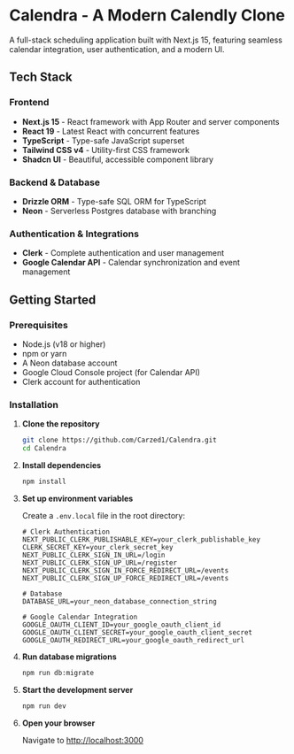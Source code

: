 
# Calendra - A Modern Calendly Clone

A full-stack scheduling application built with Next.js 15, featuring seamless calendar integration, user authentication, and a modern UI.

##  Tech Stack

### Frontend
- **Next.js 15** - React framework with App Router and server components
- **React 19** - Latest React with concurrent features
- **TypeScript** - Type-safe JavaScript superset
- **Tailwind CSS v4** - Utility-first CSS framework
- **Shadcn UI** - Beautiful, accessible component library

### Backend & Database
- **Drizzle ORM** - Type-safe SQL ORM for TypeScript
- **Neon** - Serverless Postgres database with branching

### Authentication & Integrations
- **Clerk** - Complete authentication and user management
- **Google Calendar API** - Calendar synchronization and event management

##  Getting Started

### Prerequisites
- Node.js (v18 or higher)
- npm or yarn
- A Neon database account
- Google Cloud Console project (for Calendar API)
- Clerk account for authentication

### Installation

1. **Clone the repository**
   ```bash
   git clone https://github.com/Carzed1/Calendra.git
   cd Calendra
   ```

2. **Install dependencies**
   ```bash
   npm install
   ```

3. **Set up environment variables**
   
   Create a `.env.local` file in the root directory:
   ```env
   # Clerk Authentication
   NEXT_PUBLIC_CLERK_PUBLISHABLE_KEY=your_clerk_publishable_key
   CLERK_SECRET_KEY=your_clerk_secret_key
   NEXT_PUBLIC_CLERK_SIGN_IN_URL=/login
   NEXT_PUBLIC_CLERK_SIGN_UP_URL=/register
   NEXT_PUBLIC_CLERK_SIGN_IN_FORCE_REDIRECT_URL=/events
   NEXT_PUBLIC_CLERK_SIGN_UP_FORCE_REDIRECT_URL=/events
   
   # Database
   DATABASE_URL=your_neon_database_connection_string
   
   # Google Calendar Integration
   GOOGLE_OAUTH_CLIENT_ID=your_google_oauth_client_id
   GOOGLE_OAUTH_CLIENT_SECRET=your_google_oauth_client_secret
   GOOGLE_OAUTH_REDIRECT_URL=your_google_oauth_redirect_url
   ```

4. **Run database migrations**
   ```bash
   npm run db:migrate
   ```

5. **Start the development server**
   ```bash
   npm run dev
   ```

6. **Open your browser**
   
   Navigate to [http://localhost:3000](http://localhost:3000)


